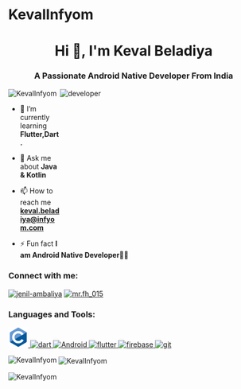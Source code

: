 # KevalInfyom

<h1 align="center">Hi 👋, I'm Keval Beladiya</h1>
<h3 align="center">A Passionate Android Native Developer From India</h3>

<img align ="right" alt="developer" width="400" height="320" src="https://miro.medium.com/max/1000/1*XrEWAu1sgFkZ4IQtG3DMmg.gif">

<p align="left"> <img src="https://komarev.com/ghpvc/?username=KevalInfyom&label=Profile%20views&color=0e75b6&style=flat" alt="KevalInfyom" /> </p>

- 🌱 I’m currently learning **Flutter,Dart.**

- 💬 Ask me about **Java & Kotlin**

- 📫 How to reach me **keval.beladiya@infyom.com**

- ⚡ Fun fact **I am Android Native Developer👨‍💻**

<h3 align="left">Connect with me:</h3>
<p align="left">
<a href="https://www.linkedin.com/in/keval-beladiya-859ba61b9" target="blank"><img align="center" src="https://raw.githubusercontent.com/rahuldkjain/github-profile-readme-generator/master/src/images/icons/Social/linked-in-alt.svg" alt="jenil-ambaliya" height="30" width="40" /></a>
<a href="https://instagram.com/thekevalbeladiya" target="blank"><img align="center" src="https://raw.githubusercontent.com/rahuldkjain/github-profile-readme-generator/master/src/images/icons/Social/instagram.svg" alt="mr.fh_015" height="30" width="40" /></a>
</p>


<h3 align="left">Languages and Tools:</h3>
<p align="left"> <a href="https://www.cprogramming.com/" target="_blank" rel="noreferrer"> <img src="https://raw.githubusercontent.com/devicons/devicon/master/icons/c/c-original.svg" alt="c" width="40" height="40"/> </a>  <a href="https://dart.dev" target="_blank" rel="noreferrer"> <img src="https://www.vectorlogo.zone/logos/dartlang/dartlang-icon.svg" alt="dart" width="40" height="40"/> </a>
<a href="https://developer.android.com/?gclid=Cj0KCQjwmtGjBhDhARIsAEqfDEcZRLIOa7ThSHwTJtGuF2LQ2IpaF_62FpW_iY9Nm7A-1P7TbF8hXRMaAseEEALw_wcB&gclsrc=aw.ds" target="_blank" rel="noreferrer"> <img src="https://www.vectorlogo.zone/logos/android/android-icon.svg" alt="Android" width="40" height="40"/> </a><a href="https://flutter.dev" target="_blank" rel="noreferrer"> <img src="https://www.vectorlogo.zone/logos/flutterio/flutterio-icon.svg" alt="flutter" width="40" height="40"/> </a>  <a href="https://firebase.google.com/" target="_blank" rel="noreferrer"> <img src="https://www.vectorlogo.zone/logos/firebase/firebase-icon.svg" alt="firebase" width="40" height="40"/> </a>  </a> <a href="https://git-scm.com/" target="_blank" rel="noreferrer"> <img src="https://www.vectorlogo.zone/logos/git-scm/git-scm-icon.svg" alt="git" width="40" height="40"/> </a> </p>


<p><img align="left" src="https://github-readme-stats.vercel.app/api/top-langs?username=KevalInfyom&show_icons=true&locale=en&layout=compact" alt="KevalInfyom" /></p>

<p>&nbsp;<img align="center" src="https://github-readme-stats.vercel.app/api?username=KevalInfyom&show_icons=true&locale=en" alt="KevalInfyom" /></p>

<p><img align="center" src="https://github-readme-streak-stats.herokuapp.com/?user=KevalInfyom&" alt="KevalInfyom" /></p>
